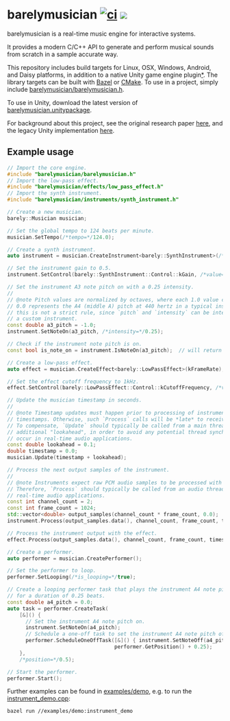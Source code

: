 barelymusician
[![ci](https://github.com/anokta/barelymusician/actions/workflows/ci.yml/badge.svg)](https://github.com/anokta/barelymusician/actions/workflows/ci.yml)
[![](https://img.shields.io/static/v1?label=sponsor&message=%E2%9D%A4&logo=GitHub&color=%23fe8e86)](https://github.com/sponsors/anokta)
==============

barelymusician is a real-time music engine for interactive systems.

It provides a modern C/C++ API to generate and perform musical sounds from scratch in a sample
accurate way.

[iOS]: ## "see issue #112 for the status of the upcoming iOS platform support"
This repository includes build targets for Linux, OSX, Windows, Android, and Daisy platforms, in
addition to a native Unity game engine plugin[*][iOS]. The library targets can be built with
[Bazel](https://bazel.build/) or [CMake](https://cmake.org/). To use in a project, simply include
[barelymusician/barelymusician.h](barelymusician/barelymusician.h).

To use in Unity, download the latest version of
[barelymusician.unitypackage](https://github.com/anokta/barelymusician/releases/latest/download/barelymusician.unitypackage).

For background about this project, see the original research paper
[here](http://www.aes.org/e-lib/browse.cfm?elib=17598), and the legacy Unity implementation
[here](https://github.com/anokta/barelyMusicianLegacy).

## Example usage

```cpp
// Import the core engine.
#include "barelymusician/barelymusician.h"
// Import the low-pass effect.
#include "barelymusician/effects/low_pass_effect.h"
// Import the synth instrument.
#include "barelymusician/instruments/synth_instrument.h"

// Create a new musician.
barely::Musician musician;

// Set the global tempo to 124 beats per minute.
musician.SetTempo(/*tempo=*/124.0);

// Create a synth instrument.
auto instrument = musician.CreateInstrument<barely::SynthInstrument>(/*frame_rate=*/48000);

// Set the instrument gain to 0.5.
instrument.SetControl(barely::SynthInstrument::Control::kGain, /*value=*/0.5);

// Set the instrument A3 note pitch on with a 0.25 intensity.
//
// @note Pitch values are normalized by octaves, where each 1.0 value change shifts one octave, and
// 0.0 represents the A4 (middle A) pitch at 440 hertz in a typical instrument definition. However,
// this is not a strict rule, since `pitch` and `intensity` can be interpreted in any desired way by
// a custom instrument.
const double a3_pitch = -1.0;
instrument.SetNoteOn(a3_pitch, /*intensity=*/0.25);

// Check if the instrument note pitch is on.
const bool is_note_on = instrument.IsNoteOn(a3_pitch);  // will return true.

// Create a low-pass effect.
auto effect = musician.CreateEffect<barely::LowPassEffect>(kFrameRate);

// Set the effect cutoff frequency to 1kHz.
effect.SetControl(barely::LowPassEffect::Control::kCutoffFrequency, /*value=*/1000.0);

// Update the musician timestamp in seconds.
//
// @note Timestamp updates must happen prior to processing of instruments with respective
// timestamps. Otherwise, such `Process` calls will be *late* to receive any relevant state changes.
// To compensate, `Update` should typically be called from a main thread update callback, with an
// additional "lookahead", in order to avoid any potential thread synchronization issues that could
// occur in real-time audio applications.
const double lookahead = 0.1;
double timestamp = 0.0;
musician.Update(timestamp + lookahead);

// Process the next output samples of the instrument.
//
// @note Instruments expect raw PCM audio samples to be processed with a synchronous call.
// Therefore, `Process` should typically be called from an audio thread process callback in
// real-time audio applications.
const int channel_count = 2;
const int frame_count = 1024;
std::vector<double> output_samples(channel_count * frame_count, 0.0);
instrument.Process(output_samples.data(), channel_count, frame_count, timestamp);

// Process the instrument output with the effect.
effect.Process(output_samples.data(), channel_count, frame_count, timestamp);

// Create a performer.
auto performer = musician.CreatePerformer();

// Set the performer to loop.
performer.SetLooping(/*is_looping=*/true);

// Create a looping performer task that plays the instrument A4 note pitch at the position 0.5 beats
// for a duration of 0.25 beats.
const double a4_pitch = 0.0;
auto task = performer.CreateTask(
    [&]() {
      // Set the instrument A4 note pitch on.
      instrument.SetNoteOn(a4_pitch);
      // Schedule a one-off task to set the instrument A4 note pitch off after 0.25 beats.
      performer.ScheduleOneOffTask([&]() { instrument.SetNoteOff(a4_pitch); },
                                   performer.GetPosition() + 0.25);
    },
    /*position=*/0.5);

// Start the performer.
performer.Start();
```

Further examples can be found in [examples/demo](examples/demo), e.g. to run the
[instrument_demo.cpp](examples/demo/instrument_demo.cpp):
```
bazel run //examples/demo:instrument_demo
```
